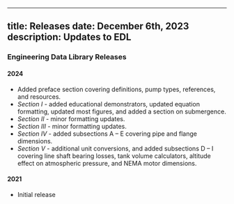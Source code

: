 -----
title: Releases
date:  December 6th, 2023
description: Updates to EDL
-----

### Engineering Data Library Releases

#### 2024

-  Added preface section covering definitions, pump types, references, and resources. 
- *Section I* - added educational demonstrators, updated equation formatting, updated most figures, and added a section on submergence. 
- *Section II* - minor formatting updates. 
- *Section III* - minor formatting updates. 
- *Section IV* - added subsections A – E covering pipe and flange dimensions. 
- *Section V* - additional unit conversions, and added subsections D – I covering line shaft bearing losses, tank volume calculators, altitude effect on atmospheric pressure, and NEMA motor dimensions.  

#### 2021

- Initial release